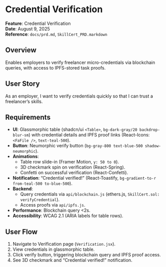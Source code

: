 # Credential Verification

**Feature**: Credential Verification  
**Date**: August 9, 2025  
**Reference**: `docs/prd.md`, `SkillCert_PRD.markdown`

## Overview
Enables employers to verify freelancer micro-credentials via blockchain queries, with access to IPFS-stored task proofs.

## User Story
As an employer, I want to verify credentials quickly so that I can trust a freelancer’s skills.

## Requirements
- **UI**: Glassmorphic table (shadcn/ui `<Table>`, `bg-dark-gray/20 backdrop-blur-sm`) with credential details and IPFS proof links (React-Icons: `<FaFile />`, `text-teal-500`).
- **Button**: Neumorphic verify button (`bg-gray-800 text-blue-500 shadow-neumorphic`).
- **Animations**:
  - Table row slide-in (Framer Motion, `y: 50 to 0`).
  - 3D checkmark spin on verification (React-Spring).
  - Confetti on successful verification (React-Confetti).
- **Notification**: “Credential verified!” (React-Toastify, `bg-gradient-to-r from-teal-500 to-blue-500`).
- **Backend**:
  - Query credentials via `api/blockchain.js` (ethers.js, `SkillCert.sol: verifyCredential`).
  - Access proofs via `api/ipfs.js`.
- **Performance**: Blockchain query <2s.
- **Accessibility**: WCAG 2.1 (ARIA labels for table rows).

## User Flow
1. Navigate to Verification page (`Verification.jsx`).
2. View credentials in glassmorphic table.
3. Click verify button, triggering blockchain query and IPFS proof access.
4. See 3D checkmark and “Credential verified!” notification.
